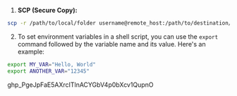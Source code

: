 1. **SCP (Secure Copy):**
```bash
scp -r /path/to/local/folder username@remote_host:/path/to/destination/folder
```

2. To set environment variables in a shell script, you can use the `export` command followed by the variable name and its value. Here's an example:
```bash
export MY_VAR="Hello, World" 
export ANOTHER_VAR="12345"
```

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